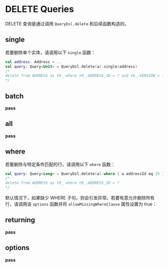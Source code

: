 # DELETE Queries

DELETE 查询是通过调用 `QueryDsl.delete` 和后续函数构造的。

## single

若要删除单个实体，请调用以下 `single` 函数：

```kotlin
val address: Address = ..
val query: Query<Unit> = QueryDsl.delete(a).single(address)
/*
delete from ADDRESS as t0_ where t0_.ADDRESS_ID = ? and t0_.VERSION = ?
*/
```

## batch

**pass**

## all

**pass**

## where

若要删除与特定条件匹配的行，请调用以下 `where` 函数：

```kotlin
val query: Query<Long> = QueryDsl.delete(a).where { a.addressId eq 15 }
/*
delete from ADDRESS as t0_ where t0_.ADDRESS_ID = ?
*/
```

默认情况下，如果缺少 WHERE 子句，则会引发异常。若要有意允许删除所有行，请调用该 `options` 函数并将 `allowMissingWhereClause` 属性设置为 true：

## returning

**pass**

## options

**pass**